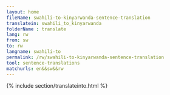```yaml
---
layout: home
fileName: swahili-to-kinyarwanda-sentence-translation
translatein: swahili_to_kinyarwanda
folderName : translate
lang: rw
from: sw
to: rw
langname: swahili-to
permalink: /rw/swahili-to-kinyarwanda-sentence-translation
tool: sentence-translations
matchurls: en&&sw&&rw
---
```

{% include section/translateinto.html %}
